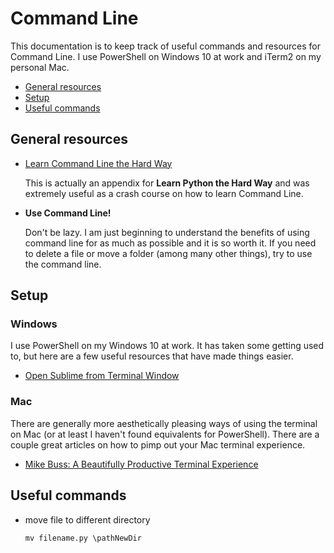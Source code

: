 # Command Line

This documentation is to keep track of useful commands and resources for Command Line. I use PowerShell on Windows 10 at work and iTerm2 on my personal Mac.

-	[General resources](https://github.com/margotkurfess/reference/blob/master/command_line.md#general-resources)
-	[Setup](https://github.com/margotkurfess/reference/blob/master/command_line.md#setup)
-	[Useful commands](https://github.com/margotkurfess/reference/blob/master/command_line.md#useful-commands)

## General resources

-	[Learn Command Line the Hard Way](https://learnpythonthehardway.org/book/appendixa.html)
	
	This is actually an appendix for **Learn Python the Hard Way** and was extremely useful as a crash course on how to learn Command Line.

-	**Use Command Line!**
	
	Don't be lazy. I am just beginning to understand the benefits of using command line for as much as possible and it is so worth it. If you need to delete a file or move a folder (among many other things), try to use the command line.

## Setup

### Windows

I use PowerShell on my Windows 10 at work. It has taken some getting used to, but here are a few useful resources that have made things easier.

-	[Open Sublime from Terminal Window](https://scotch.io/tutorials/open-sublime-text-from-the-command-line-using-subl-exe-windows)

### Mac

There are generally more aesthetically pleasing ways of using the terminal on Mac (or at least I haven't found equivalents for PowerShell). There are a couple great articles on how to pimp out your Mac terminal experience.

-	[Mike Buss: A Beautifully Productive Terminal Experience](http://mikebuss.com/2014/02/02/a-beautiful-productive-terminal-experience)

## Useful commands

-	move file to different directory

	```bat
	mv filename.py \pathNewDir
	```
